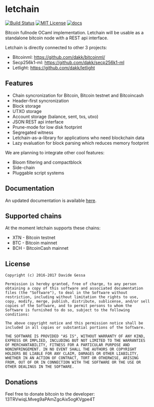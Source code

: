 # letchain

[![Build Status](https://travis-ci.org/dakk/letchain.svg)](https://travis-ci.org/dakk/letchain)
[![MIT License](http://img.shields.io/badge/license-MIT-blue.svg)](https://github.com/dakk/letchain/blob/master/LICENSE)
[![docs](https://img.shields.io/badge/doc-online-blue.svg)](https://github.com/dakk/letchain/blob/master/docs/)

Bitcoin fullnode OCaml implementation. 
Letchain will be usable as a standalone bitcoin node with a REST api interface.

Letchain is directly connected to other 3 projects:
- Bitcoinml: https://github.com/dakk/bitcoinml/
- Secp256k1-ml: https://github.com/dakk/secp256k1-ml 
- Letlight: https://github.com/dakk/letlight

## Features

- Chain syncronization for Bitcoin, Bitcoin testnet and Bitcoincash
- Header-first syncronization
- Block storage
- UTXO storage
- Account storage (balance, sent, txs, utxo)
- JSON REST api interface
- Prune-mode for low disk footprint
- Segregated witness
- Letchain-as-a-library for applications who need blockchain data
- Lazy evaluation for block parsing which reduces memory footprint

We are planning to integrate other cool features:
- Bloom filtering and compactblock
- Side-chain
- Pluggable script systems

## Documentation
An updated documentation is available [here](docs).

## Supported chains

At the moment letchain supports these chains:
- XTN - Bitcoin testnet
- BTC - Bitcoin mainnet
- BCH - BitcoinCash mainnet

## License

```
Copyright (c) 2016-2017 Davide Gessa

Permission is hereby granted, free of charge, to any person
obtaining a copy of this software and associated documentation
files (the "Software"), to deal in the Software without
restriction, including without limitation the rights to use,
copy, modify, merge, publish, distribute, sublicense, and/or sell
copies of the Software, and to permit persons to whom the
Software is furnished to do so, subject to the following
conditions:

The above copyright notice and this permission notice shall be
included in all copies or substantial portions of the Software.

THE SOFTWARE IS PROVIDED "AS IS", WITHOUT WARRANTY OF ANY KIND,
EXPRESS OR IMPLIED, INCLUDING BUT NOT LIMITED TO THE WARRANTIES
OF MERCHANTABILITY, FITNESS FOR A PARTICULAR PURPOSE AND
NONINFRINGEMENT. IN NO EVENT SHALL THE AUTHORS OR COPYRIGHT
HOLDERS BE LIABLE FOR ANY CLAIM, DAMAGES OR OTHER LIABILITY,
WHETHER IN AN ACTION OF CONTRACT, TORT OR OTHERWISE, ARISING
FROM, OUT OF OR IN CONNECTION WITH THE SOFTWARE OR THE USE OR
OTHER DEALINGS IN THE SOFTWARE.
```


## Donations

Feel free to donate bitcoin to the developer: 13TRVwiqLMveg9aPAmZgcAix5ogKVgpe4T